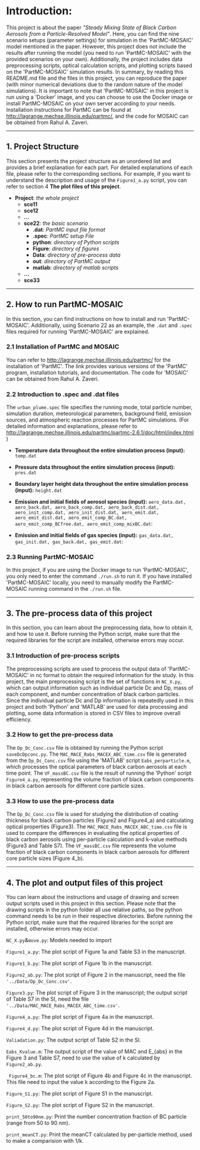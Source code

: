 # Introduction:
This project is about the paper *"Steady Mixing State of Black Carbon Aerosols from a Particle-Resolved Model"*. Here, you can find the nine scenario setups (parameter settings) for simulation in the 'PartMC-MOSAIC' model mentioned in the paper. However, this project does not include the results after running the model (you need to run 'PartMC-MOSAIC' with the provided scenarios on your own). Additionally, the project includes data preprocessing scripts, optical calculation scripts, and plotting scripts based on the 'PartMC-MOSAIC' simulation results. In summary, by reading this README.md file and the files in this project, you can reproduce the paper (with minor numerical deviations due to the random nature of the model simulations). It is important to note that 'PartMC-MOSAIC' in this project is run using a 'Docker' image, and you can choose to use the Docker image or install PartMC-MOSAIC on your own server according to your needs. Installation instructions for PartMC can be found at http://lagrange.mechse.illinois.edu/partmc/, and the code for MOSAIC can be obtained from Rahul A. Zaveri.

***
## 1. Project Structure
This section presents the project structure as an unordered list and provides a brief explanation for each part. For detailed explanations of each file, please refer to the corresponding sections. For example, if you want to understand the description and usage of the ```Figure1_a.py``` script, you can refer to section 4 **The plot files of this project**.

- **Project**: *the whole project*
    - **sce11**
    - **sce12**
    - **...**    
    - **sce22**: *the basic scenario*
        - **.dat**: *PartMC input file format*
        - **.spec**: *PartMC setup File*
        - **python**: *directory of Python scripts*
        - **Figure**: *directory of figures*
        - **Data**: *directory of pre-process data*
        - **out**: *directory of PartMC output*
        - **matlab**: *directory of matlab scripts*
    - **...**
    - **sce33**

***
## 2. How to run PartMC-MOSAIC
In this section, you can find instructions on how to install and run 'PartMC-MOSAIC'. Additionally, using Scenario 22 as an example, the ```.dat``` and ```.spec``` files required for running 'PartMC-MOSAIC' are explained.

### 2.1 Installation of PartMC and MOSAIC
You can refer to http://lagrange.mechse.illinois.edu/partmc/ for the installation of 'PartMC'. The link provides various versions of the 'PartMC' program, installation tutorials, and documentation. The code for 'MOSAIC' can be obtained from Rahul A. Zaveri.

### 2.2 Introduction to .spec and .dat files
The ```urban_plume.spec``` file specifies the running mode, total particle number, simulation duration, meteorological parameters, background field, emission sources, and atmospheric reaction processes for PartMC simulations. (For detailed information and explanations, please refer to http://lagrange.mechse.illinois.edu/partmc/partmc-2.6.1/doc/html/index.html )

- **Temperature data throughout the entire simulation process (input):** 
```temp.dat```

- **Pressure data throughout the entire simulation process (input):** 
```pres.dat```

- **Boundary layer height data throughout the entire simulation process (input):** 
```height.dat``` 

- **Emission and initial fields of aerosol species (input):** 
```aero_data.dat, aero_back.dat, aero_back_comp.dat, aero_back_dist.dat, aero_init_comp.dat, aero_init_dist.dat, aero_emit.dat, aero_emit_dist.dat, aero_emit_comp_BC.dat, aero_emit_comp_BCfree.dat, aero_emit_comp_mixBC.dat```:

- **Emission and initial fields of gas species (input):** 
```gas_data.dat, gas_init.dat, gas_back.dat, gas_emit.dat```:


### 2.3 Running PartMC-MOSAIC
In this project, if you are using the Docker image to run 'PartMC-MOSAIC', you only need to enter the command ```./run.sh``` to run it. If you have installed 'PartMC-MOSAIC' locally, you need to manually modify the PartMC-MOSAIC running command in the ```./run.sh``` file.
***
## 3. The pre-process data of this project
In this section, you can learn about the preprocessing data, how to obtain it, and how to use it. Before running the Python script, make sure that the required libraries for the script are installed, otherwise errors may occur.

### 3.1 Introduction of pre-process scripts
The preprocessing scripts are used to process the output data of 'PartMC-MOSAIC' in nc format to obtain the required information for the study. In this project, the main preprocessing script is the set of functions in ```NC_X.py```, which can output information such as individual particle Dc and Dp, mass of each component, and number concentration of black carbon particles. Since the individual particle Dc and Dp information is repeatedly used in this project and both 'Python' and 'MATLAB' are used for data processing and plotting, some data information is stored in CSV files to improve overall efficiency.

### 3.2 How to get the pre-process data
The ```Dp_Dc_Conc.csv``` file is obtained by running the Python script ```saveDcDpconc.py```.
The ```MAC_MACE_Rabs_MACEX_ABC_time.csv``` file is generated from the ```Dp_Dc_Conc.csv``` file using the 'MATLAB' script ```Eabs_perparticle.m```, which processes the optical parameters of black carbon aerosols at each time point.
The ```VF_massBC.csv``` file is the result of running the 'Python' script ```Figure4_a.py```, representing the volume fraction of black carbon components in black carbon aerosols for different core particle sizes.

### 3.3 How to use the pre-process data
The ```Dp_Dc_Conc.csv``` file is used for studying the distribution of coating thickness for black carbon particles (Figure2 and Figure4_a) and calculating optical properties (Figure3).
The ```MAC_MACE_Rabs_MACEX_ABC_time.csv``` file is used to compare the differences in evaluating the optical properties of black carbon aerosols using per-particle calculation and k-value methods (Figure3 and Table S7).
The ```VF_massBC.csv``` file represents the volume fraction of black carbon components in black carbon aerosols for different core particle sizes (Figure 4_b).

***
## 4. The plot and output files of this project
You can learn about the instructions and usage of drawing and screen output scripts used in this project in this section. Please note that the drawing scripts in the python folder all use relative paths, so the python command needs to be run in their respective directories. Before running the Python script, make sure that the required libraries for the script are installed, otherwise errors may occur.

```NC_X.py```&```move.py```: Models needed to import 

```Figure1_a.py```: The plot script of Figure 1a and Table S3 in the manuscript.

```Figure1_b.py```: The plot script of Figure 1b in the manuscript.

```Figure2_ab.py```: The plot script of Figure 2 in the manuscript, need the file ```'../Data/Dp_Dc_Conc.csv'```.

```Figure3.py```: The plot script of Figure 3 in the manuscript; the output script of Table S7 in the SI, need the file ```'../Data/MAC_MACE_Rabs_MACEX_ABC_time.csv'```.

```Figure4_a.py```: The plot script of Figure 4a in the manuscript.

```Figure4_d.py```: The plot script of Figure 4d in the manuscript.

```Valiadation.py```: The output script of Table S2 in the SI.

```Eabs_Kvalue.m```: The output script of the value of MAC and E_{abs} in the Figure 3 and Table S7, need to use the value of k calculated by ```Figure2_ab.py```.

``` Figure4_bc.m```: The plot script of Figure 4b and Figure 4c in the manuscript. This file need to input the value k according to the Figure 2a.

```Figure_S1.py```: The plot script of Figure S1 in the manuscript.

```Figure_S2.py```: The plot script of Figure S2 in the manuscript.

```print_50to90nm.py```: Print the number concentration fraction of BC particle (range from 50 to 90 nm).

```print_meanCT.py```: Print the meanCT calculated by per-particle method, used to make a comparision with 1/k.




